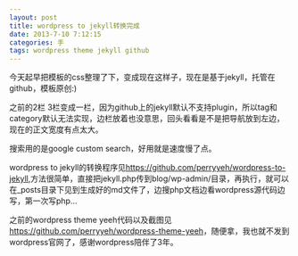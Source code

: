 ```yaml
---
layout: post
title: wordpress to jekyll转换完成
date: 2013-7-10 7:12:15
categories: 手
tags: wordpress theme jekyll github
---
```

今天起早把模板的css整理了下，变成现在这样子，现在是基于jekyll，托管在github，模板原创:)

之前的2栏 3栏变成一栏，因为github上的jekyll默认不支持plugin，所以tag和category默认无法实现，边栏放着也没意思，回头看看是不是把导航放到左边，现在的正文宽度有点太大。

搜索用的是google custom search，好用就是速度慢了点。

wordpress to jekyll的转换程序见<https://github.com/perryyeh/wordpress-to-jekyll>,方法很简单，直接把jekyll.php传到blog/wp-admin/目录，再执行，就可以在_posts目录下见到生成好的md文件了，边搜php文档边看wordpress源代码边写，第一次写php...

之前的wordpress theme yeeh代码以及截图见<https://github.com/perryyeh/wordpress-theme-yeeh>，随便拿，我也就不发到wordpress官网了，感谢wordpress陪伴了3年。

